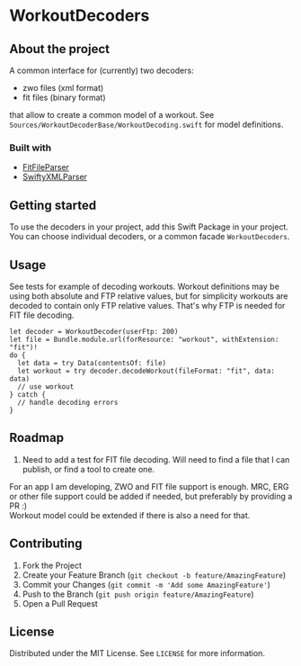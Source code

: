# WorkoutDecoders

## About the project

A common interface for (currently) two decoders:
* zwo files (xml format)
* fit files (binary format)

that allow to create a common model of a workout. See `Sources/WorkoutDecoderBase/WorkoutDecoding.swift` for model definitions.

### Built with

* [FitFileParser](https://github.com/roznet/FitFileParser)
* [SwiftyXMLParser](https://github.com/yahoojapan/SwiftyXMLParser)

## Getting started

To use the decoders in your project, add this Swift Package in your project. You can choose individual decoders, or a common facade `WorkoutDecoders`.

## Usage

See tests for example of decoding workouts. 
Workout definitions may be using both absolute and FTP relative values, but for simplicity workouts are decoded to contain only FTP relative values. That's why FTP is needed for FIT file decoding.

```
let decoder = WorkoutDecoder(userFtp: 200)
let file = Bundle.module.url(forResource: "workout", withExtension: "fit")!
do {
  let data = try Data(contentsOf: file)
  let workout = try decoder.decodeWorkout(fileFormat: "fit", data: data)
  // use workout
} catch {
  // handle decoding errors
}
```

## Roadmap

1. Need to add a test for FIT file decoding. Will need to find a file that I can publish, or find a tool to create one.

For an app I am developing, ZWO and FIT file support is enough. MRC, ERG or other file support could be added if needed, but preferably by providing a PR :)  
Workout model could be extended if there is also a need for that.

## Contributing

1. Fork the Project
2. Create your Feature Branch (`git checkout -b feature/AmazingFeature`)
3. Commit your Changes (`git commit -m 'Add some AmazingFeature'`)
4. Push to the Branch (`git push origin feature/AmazingFeature`)
5. Open a Pull Request


## License

Distributed under the MIT License. See `LICENSE` for more information.
